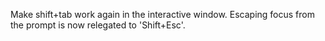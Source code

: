Make shift+tab work again in the interactive window. Escaping focus from the prompt is now relegated to 'Shift+Esc'.